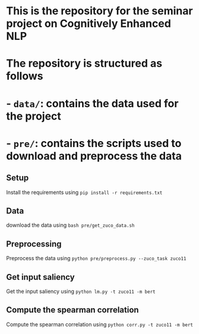 # This is the repository for the seminar project on Cognitively Enhanced NLP

# The repository is structured as follows

# - `data/`: contains the data used for the project

# - `pre/`: contains the scripts used to download and preprocess the data

## Setup

Install the requirements using `pip install -r requirements.txt`

## Data

download the data using `bash pre/get_zuco_data.sh`

## Preprocessing

Preprocess the data using `python pre/preprocess.py --zuco_task zuco11`

## Get input saliency

Get the input saliency using `python lm.py -t zuco11 -m bert`

## Compute the spearman correlation

Compute the spearman correlation using `python corr.py -t zuco11 -m bert`
